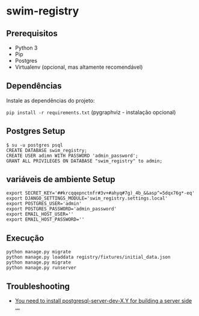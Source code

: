 # swim-registry

## Prerequisitos
- Python 3
- Pip
- Postgres
- Virtualenv (opcional, mas altamente recomendável)

## Dependências

Instale as dependências do projeto:

```pip install -r requirements.txt``` (pygraphviz - instalação opcional)


## Postgres Setup

```
$ su -u postgres psql 
CREATE DATABASE swim_registry; 
CREATE USER adimn WITH PASSWORD 'admin_password';
GRANT ALL PRIVILEGES ON DATABASE "swim_registry" to admin;
```

## variáveis de ambiente Setup

```
export SECRET_KEY='##krcqqepnctnfr#3v+#ahyq#7g)_4b_&&asp^=5dqx76g*-eq'
export DJANGO_SETTINGS_MODULE='swim_registry.settings.local'
export POSTGRES_USER='admin'
export POSTGRES_PASSWORD='admin_password'
export EMAIL_HOST_USER=''
export EMAIL_HOST_PASSWORD=''
```


## Execução

```
python manage.py migrate
python manage.py loaddata registry/fixtures/initial_data.json
python manage.py migrate
python manage.py runserver
```

## Troubleshooting

- [You need to install postgresql-server-dev-X.Y for building a server side ...](https://stackoverflow.com/questions/28253681/you-need-to-install-postgresql-server-dev-x-y-for-building-a-server-side-extensi)
